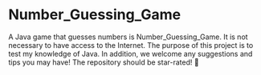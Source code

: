 # Number_Guessing_Game
A Java game that guesses numbers is Number_Guessing_Game. It is not necessary to have access to the Internet. The purpose of this project is to test my knowledge of Java. In addition, we welcome any suggestions and tips you may have! The repository should be star-rated! 🌟
